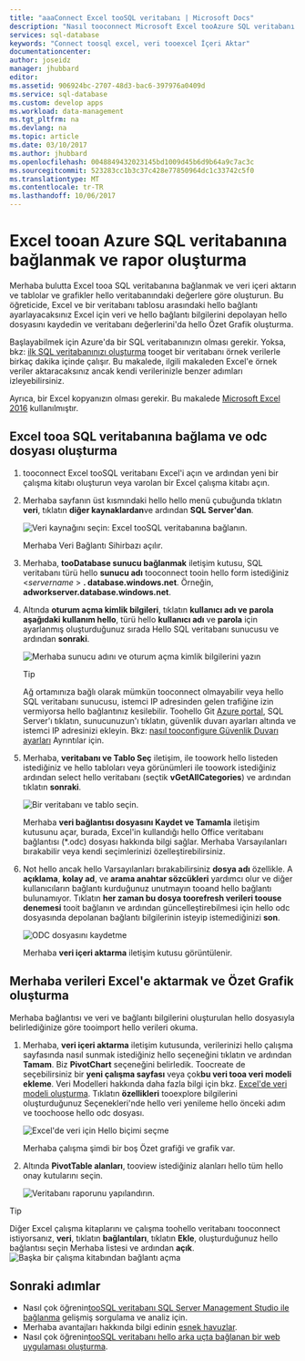```yaml
---
title: "aaaConnect Excel tooSQL veritabanı | Microsoft Docs"
description: "Nasıl tooconnect Microsoft Excel tooAzure SQL veritabanı hello bulutta öğrenin. Raporlama ve veri araştırması için Excel'e veri aktarın."
services: sql-database
keywords: "Connect toosql excel, veri tooexcel İçeri Aktar"
documentationcenter: 
author: joseidz
manager: jhubbard
editor: 
ms.assetid: 906924bc-2707-48d3-bac6-397976a0409d
ms.service: sql-database
ms.custom: develop apps
ms.workload: data-management
ms.tgt_pltfrm: na
ms.devlang: na
ms.topic: article
ms.date: 03/10/2017
ms.author: jhubbard
ms.openlocfilehash: 0048849432023145bd1009d45b6d9b64a9c7ac3c
ms.sourcegitcommit: 523283cc1b3c37c428e77850964dc1c33742c5f0
ms.translationtype: MT
ms.contentlocale: tr-TR
ms.lasthandoff: 10/06/2017
---
```

# <a name="connect-excel-tooan-azure-sql-database-and-create-a-report"></a>Excel tooan Azure SQL veritabanına bağlanmak ve rapor oluşturma

Merhaba bulutta Excel tooa SQL veritabanına bağlanmak ve veri içeri aktarın ve tablolar ve grafikler hello veritabanındaki değerlere göre oluşturun. Bu öğreticide, Excel ve bir veritabanı tablosu arasındaki hello bağlantı ayarlayacaksınız Excel için veri ve hello bağlantı bilgilerini depolayan hello dosyasını kaydedin ve veritabanı değerlerini'da hello Özet Grafik oluşturma.

Başlayabilmek için Azure'da bir SQL veritabanınızın olması gerekir. Yoksa, bkz: [ilk SQL veritabanınızı oluşturma](sql-database-get-started-portal.md) tooget bir veritabanı örnek verilerle birkaç dakika içinde çalışır. Bu makalede, ilgili makaleden Excel'e örnek veriler aktaracaksınız ancak kendi verilerinizle benzer adımları izleyebilirsiniz.

Ayrıca, bir Excel kopyanızın olması gerekir. Bu makalede [Microsoft Excel 2016](https://products.office.com/) kullanılmıştır.

## <a name="connect-excel-tooa-sql-database-and-create-an-odc-file"></a>Excel tooa SQL veritabanına bağlama ve odc dosyası oluşturma
1. tooconnect Excel tooSQL veritabanı Excel'i açın ve ardından yeni bir çalışma kitabı oluşturun veya varolan bir Excel çalışma kitabı açın.
2. Merhaba sayfanın üst kısmındaki hello hello menü çubuğunda tıklatın **veri**, tıklatın **diğer kaynaklardan**ve ardından **SQL Server'dan**.
   
   ![Veri kaynağını seçin: Excel tooSQL veritabanına bağlanın.](./media/sql-database-connect-excel/excel_data_source.png)
   
   Merhaba Veri Bağlantı Sihirbazı açılır.
3. Merhaba, **tooDatabase sunucu bağlanmak** iletişim kutusu, SQL veritabanı türü hello **sunucu adı** tooconnect tooin hello form istediğiniz <*servername* > **. database.windows.net**. Örneğin, **adworkserver.database.windows.net**.
4. Altında **oturum açma kimlik bilgileri**, tıklatın **kullanıcı adı ve parola aşağıdaki kullanım hello**, türü hello **kullanıcı adı** ve **parola** için ayarlanmış oluşturduğunuz sırada Hello SQL veritabanı sunucusu ve ardından **sonraki**.
   
   ![Merhaba sunucu adını ve oturum açma kimlik bilgilerini yazın](./media/sql-database-connect-excel/connect-to-server.png)
   
   > [!TIP]
   > Ağ ortamınıza bağlı olarak mümkün tooconnect olmayabilir veya hello SQL veritabanı sunucusu, istemci IP adresinden gelen trafiğine izin vermiyorsa hello bağlantınız kesilebilir. Toohello Git [Azure portal](https://portal.azure.com/), SQL Server'ı tıklatın, sunucunuzun'ı tıklatın, güvenlik duvarı ayarları altında ve istemci IP adresinizi ekleyin. Bkz: [nasıl tooconfigure Güvenlik Duvarı ayarları](sql-database-configure-firewall-settings.md) Ayrıntılar için.
   > 
   > 
5. Merhaba, **veritabanı ve Tablo Seç** iletişim, ile toowork hello listeden istediğiniz ve hello tabloları veya görünümleri ile toowork istediğiniz ardından select hello veritabanı (seçtik **vGetAllCategories**) ve ardından tıklatın **sonraki**.
   
    ![Bir veritabanı ve tablo seçin.](./media/sql-database-connect-excel/select-database-and-table.png)
   
    Merhaba **veri bağlantısı dosyasını Kaydet ve Tamamla** iletişim kutusunu açar, burada, Excel'in kullandığı hello Office veritabanı bağlantısı (*.odc) dosyası hakkında bilgi sağlar. Merhaba Varsayılanları bırakabilir veya kendi seçimlerinizi özelleştirebilirsiniz.
6. Not hello ancak hello Varsayılanları bırakabilirsiniz **dosya adı** özellikle. A **açıklama**, **kolay ad**, ve **arama anahtar sözcükleri** yardımcı olur ve diğer kullanıcıların bağlantı kurduğunuz unutmayın tooand hello bağlantı bulunamıyor. Tıklatın **her zaman bu dosya toorefresh verileri toouse denemesi** tooit bağlanın ve ardından güncelleştirebilmesi için hello odc dosyasında depolanan bağlantı bilgilerinin isteyip istemediğinizi **son**.
   
    ![ODC dosyasını kaydetme](./media/sql-database-connect-excel/save-odc-file.png)
   
    Merhaba **veri içeri aktarma** iletişim kutusu görüntülenir.

## <a name="import-hello-data-into-excel-and-create-a-pivot-chart"></a>Merhaba verileri Excel'e aktarmak ve Özet Grafik oluşturma
Merhaba bağlantısı ve veri ve bağlantı bilgilerini oluşturulan hello dosyasıyla belirlediğinize göre tooimport hello verileri okuma.

1. Merhaba, **veri içeri aktarma** iletişim kutusunda, verilerinizi hello çalışma sayfasında nasıl sunmak istediğiniz hello seçeneğini tıklatın ve ardından **Tamam**. Biz **PivotChart** seçeneğini belirledik. Toocreate de seçebilirsiniz bir **yeni çalışma sayfası** veya çok**bu veri tooa veri modeli ekleme**. Veri Modelleri hakkında daha fazla bilgi için bkz. [Excel'de veri modeli oluşturma](https://support.office.com/article/Create-a-Data-Model-in-Excel-87E7A54C-87DC-488E-9410-5C75DBCB0F7B). Tıklatın **özellikleri** tooexplore bilgilerini oluşturduğunuz Seçenekleri'nde hello veri yenileme hello önceki adım ve toochoose hello odc dosyası.
   
    ![Excel'de veri için Hello biçimi seçme](./media/sql-database-connect-excel/import-data.png)
   
    Merhaba çalışma şimdi bir boş Özet grafiği ve grafik var.
2. Altında **PivotTable alanları**, tooview istediğiniz alanları hello tüm hello onay kutularını seçin.
   
    ![Veritabanı raporunu yapılandırın.](./media/sql-database-connect-excel/power-pivot-results.png)

> [!TIP]
> Diğer Excel çalışma kitaplarını ve çalışma toohello veritabanı tooconnect istiyorsanız, **veri**, tıklatın **bağlantıları**, tıklatın **Ekle**, oluşturduğunuz hello bağlantısı seçin Merhaba listesi ve ardından **açık**.
> ![Başka bir çalışma kitabından bağlantı açma](./media/sql-database-connect-excel/open-from-another-workbook.png)
> 
> 

## <a name="next-steps"></a>Sonraki adımlar
* Nasıl çok öğrenin[tooSQL veritabanı SQL Server Management Studio ile bağlanma](sql-database-connect-query-ssms.md) gelişmiş sorgulama ve analiz için.
* Merhaba avantajları hakkında bilgi edinin [esnek havuzlar](sql-database-elastic-pool.md).
* Nasıl çok öğrenin[tooSQL veritabanı hello arka uçta bağlanan bir web uygulaması oluşturma](../app-service-web/web-sites-dotnet-deploy-aspnet-mvc-app-membership-oauth-sql-database.md).

